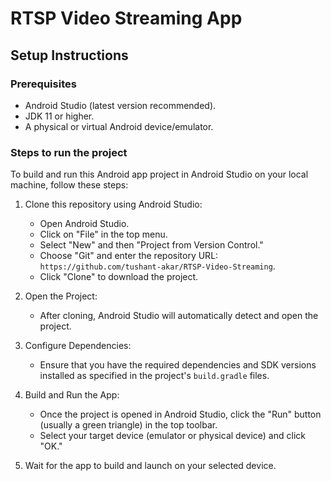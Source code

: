 # RTSP Video Streaming App

## Setup Instructions

### Prerequisites
- Android Studio (latest version recommended).
- JDK 11 or higher.
- A physical or virtual Android device/emulator.

### Steps to run the project
To build and run this Android app project in Android Studio on your local machine, follow these steps:

1. Clone this repository using Android Studio:

    - Open Android Studio.
    - Click on "File" in the top menu.
    - Select "New" and then "Project from Version Control."
    - Choose "Git" and enter the repository URL: `https://github.com/tushant-akar/RTSP-Video-Streaming`.
    - Click "Clone" to download the project.

2. Open the Project:

    - After cloning, Android Studio will automatically detect and open the project.

3. Configure Dependencies:

    - Ensure that you have the required dependencies and SDK versions installed as specified in the project's `build.gradle` files.

4. Build and Run the App:

    - Once the project is opened in Android Studio, click the "Run" button (usually a green triangle) in the top toolbar.
    - Select your target device (emulator or physical device) and click "OK."

5. Wait for the app to build and launch on your selected device.
